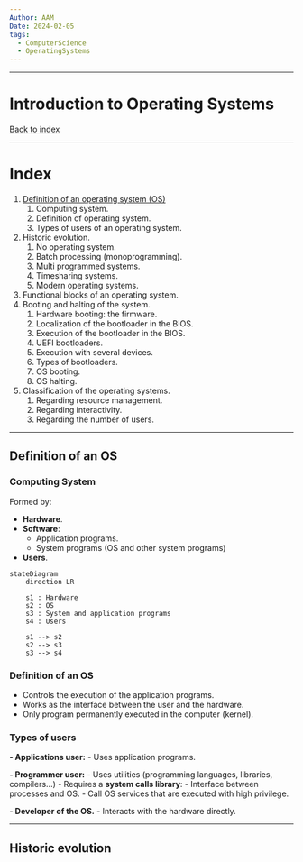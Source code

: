 ```yaml
---
Author: AAM
Date: 2024-02-05
tags:
  - ComputerScience
  - OperatingSystems
---
```

---
# Introduction to Operating Systems

[Back to index](../OS.md)

---
# Index

1. [Definition of an operating system (OS)](#definition-of-an-os)
	1. Computing system.
	2. Definition of operating system.
	3. Types of users of an operating system.
2. Historic evolution.
	1. No operating system.
	2. Batch processing (monoprogramming).
	3. Multi programmed systems.
	4. Timesharing systems.
	5. Modern operating systems.
3. Functional blocks of an operating system.
4. Booting and halting of the system.
	1. Hardware booting: the firmware.
	2. Localization of the bootloader in the BIOS.
	3. Execution of the bootloader in the BIOS.
	4. UEFI bootloaders.
	5. Execution with several devices.
	6. Types of bootloaders.
	7. OS booting.
	8. OS halting.
5. Classification of the operating systems.
	1. Regarding resource management.
	2. Regarding interactivity.
	3. Regarding the number of users.

---

## Definition of an OS

### Computing System

Formed by:
- **Hardware**.
- **Software**:
	- Application programs.
	- System programs (OS and other system programs)
- **Users**.

```mermaid
stateDiagram
	direction LR

	s1 : Hardware
	s2 : OS
	s3 : System and application programs
	s4 : Users
	
	s1 --> s2
	s2 --> s3
	s3 --> s4
```

### Definition of an OS

- Controls the execution of the application programs.
- Works as the interface between the user and the hardware.
- Only program permanently executed in the computer (kernel).

### Types of users

**- Applications user:**
	- Uses application programs.

**- Programmer user:**
	- Uses utilities (programming languages, libraries, compilers...)
	- Requires a **system calls library**:
		- Interface between processes and OS.
		- Call OS services that are executed with high privilege.

**- Developer of the OS.**
	- Interacts with the hardware directly.

---
## Historic evolution

